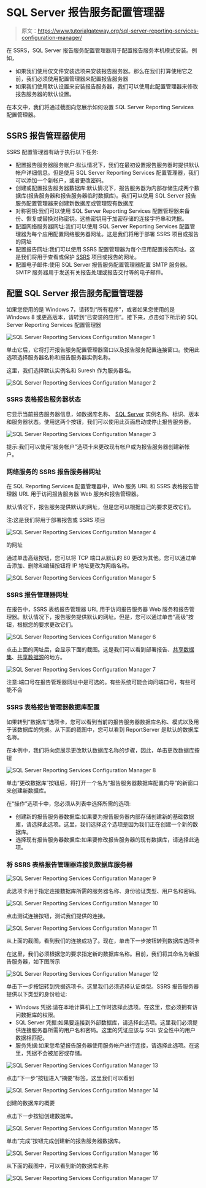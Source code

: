 # SQL Server 报告服务配置管理器

> 原文：<https://www.tutorialgateway.org/sql-server-reporting-services-configuration-manager/>

在 SSRS，SQL Server 报告服务配置管理器用于配置报告服务本机模式安装。例如，

*   如果我们使用仅文件安装选项来安装报告服务器。那么在我们打算使用它之前，我们必须使用配置管理器来配置报告服务器
*   如果我们使用默认设置来安装报告服务器，我们可以使用此配置管理器来修改报告服务器的默认设置。

在本文中，我们将通过截图向您展示如何设置 SQL Server Reporting Services 配置管理器。

## SSRS 报告管理器使用

SSRS 配置管理器有助于执行以下任务:

*   配置报告服务器服务帐户:默认情况下，我们在最初设置报告服务器时提供默认帐户详细信息。但是使用 SQL Server Reporting Services 配置管理器，我们可以添加一个新帐户，或者更改密码。
*   创建或配置报告服务器数据库:默认情况下，报告服务器为内部存储生成两个数据库(报告服务器和报告服务器临时数据库)。我们可以使用 SQL Server 报告服务配置管理器来创建新数据库或管理现有数据库
*   对称密钥:我们可以使用 SQL Server Reporting Services 配置管理器来备份、恢复或替换对称密钥。这些密钥用于加密存储的连接字符串和凭据。
*   配置网络服务器网址:我们可以使用 SQL Server Reporting Services 配置管理器为每个应用配置网络服务器网址。这是我们将用于部署 SSRS 项目或报告的网址
*   配置报告网址:我们可以使用 SSRS 配置管理器为每个应用配置报告网址。这是我们将用于查看或保护 [SSRS](https://www.tutorialgateway.org/ssrs/) 项目或报告的网址。
*   配置电子邮件:使用 SQL Server 报告服务配置管理器配置 SMTP 服务器。SMTP 服务器用于发送有关报告处理或报告交付等的电子邮件。

## 配置 SQL Server 报告服务配置管理器

如果您使用的是 Windows 7，请转到“所有程序”，或者如果您使用的是 Windows 8 或更高版本，请转到“已安装的应用”。接下来，点击如下所示的 SQL Server Reporting Services 配置管理器

![SQL Server Reporting Services Configuration Manager 1](img/d78c596e1edd1a949f81640dc806ab6d.png)

单击它后，它将打开报告服务配置管理器窗口以及报告服务配置连接窗口。使用此选项选择服务器名称和报告服务器实例名称。

这里，我们选择默认实例名和 Suresh 作为服务器名。

![SQL Server Reporting Services Configuration Manager 2](img/524c9c66c5bbc626027f976ee2736a90.png)

### SSRS 表格报告服务器状态

它显示当前报告服务器信息，如数据库名称、 [SQL Server](https://www.tutorialgateway.org/sql/) 实例名称、标识、版本和服务器状态。使用这两个按钮，我们可以使用此页面启动或停止报告服务器。

![SQL Server Reporting Services Configuration Manager 3](img/6069654bb24cddb45c350d61a64109da.png)

提示:我们可以使用“服务帐户”选项卡来更改现有帐户或为报告服务器创建新帐户。

### 网络服务的 SSRS 报告服务器网址

在 SQL Reporting Services 配置管理器中，Web 服务 URL 和 SSRS 表格报告管理器 URL 用于访问报告服务器 Web 服务和报告管理器。

默认情况下，报告服务提供默认的网址，但是您可以根据自己的要求更改它们。

注:这是我们将用于部署报告或 SSRS 项目

![SQL Server Reporting Services Configuration Manager 4](img/b618d7371cae51b68d47b2433e862f64.png)

的网址

通过单击高级按钮，您可以将 TCP 端口从默认的 80 更改为其他。您可以通过单击添加、删除和编辑按钮将 IP 地址更改为网络名称。

![SQL Server Reporting Services Configuration Manager 5](img/236c238722d24d51a471875dc4c989fe.png)

### SSRS 报告管理器网址

在报告中，SSRS 表格报告管理器 URL 用于访问报告服务器 Web 服务和报告管理器。默认情况下，报告服务提供默认的网址。但是，您可以通过单击“高级”按钮，根据您的要求更改它们。

![SQL Server Reporting Services Configuration Manager 6](img/3563c8d599e37f2efc8ab00a93256d36.png)

点击上面的网址后，会显示下面的截图。这是我们可以看到部署报告、[共享数据集](https://www.tutorialgateway.org/shared-dataset-in-ssrs/)、[共享数据源](https://www.tutorialgateway.org/ssrs-shared-data-source/)的地方。

![SQL Server Reporting Services Configuration Manager 7](img/e2027c15dde38d24baa0bb8f52c06154.png)

注意:端口号在报告管理器网址中是可选的。有些系统可能会询问端口号，有些可能不会

### SSRS 表格报告管理器数据库配置

如果转到“数据库”选项卡，您可以看到当前的报告服务器数据库名称、模式以及用于该数据库的凭据。从下面的截图中，您可以看到 ReportServer 是默认的数据库名称。

在本例中，我们将向您展示更改默认数据库名称的步骤，因此，单击更改数据库按钮

![SQL Server Reporting Services Configuration Manager 8](img/12ac04279913fa5bc2b2734bdd5cfa70.png)

单击“更改数据库”按钮后，将打开一个名为“报告服务器数据库配置向导”的新窗口来创建新数据库。

在“操作”选项卡中，您必须从列表中选择所需的选项:

*   创建新的报告服务器数据库:如果要为报告服务器内部存储创建新的基础数据库，请选择此选项。这里，我们选择这个选项是因为我们正在创建一个新的数据库。
*   选择现有报告服务器数据库:如果要修改报告服务器的现有数据库，请选择此选项。

### 将 SSRS 表格报告管理器连接到数据库服务器

![SQL Server Reporting Services Configuration Manager 9](img/0a94fecc6b6c2e2362ac5b60189c911b.png)

此选项卡用于指定连接数据库所需的服务器名称、身份验证类型、用户名和密码。

![SQL Server Reporting Services Configuration Manager 10](img/eb4130d2862350e0050b8777b86cf3f5.png)

点击测试连接按钮，测试我们提供的连接。

![SQL Server Reporting Services Configuration Manager 11](img/1cdd800781cf166779a1e5c93034864e.png)

从上面的截图，看到我们的连接成功了。现在，单击下一步按钮转到数据库选项卡

在这里，我们必须根据您的要求指定新的数据库名称。目前，我们将其命名为新报告服务器，如下图所示

![SQL Server Reporting Services Configuration Manager 12](img/025b355c0b0385769973dbd935373542.png)

单击下一步按钮转到凭据选项卡。这里我们必须选择认证类型。SSRS 报告服务器提供以下类型的身份验证:

*   Windows 凭据:请在本地计算机上工作时选择此选项。在这里，您必须拥有访问数据库的权限。
*   SQL Server 凭据:如果要连接到外部数据库，请选择此选项。这里我们必须提供连接服务器所需的用户名和密码。这里的凭证应该与 SQL 安全性中的用户数据相匹配。
*   服务凭据:如果您希望报告服务器使用服务帐户进行连接，请选择此选项。在这里，凭据不会被加密或存储。

![SQL Server Reporting Services Configuration Manager 13](img/ee50073af70a260559788f9a72702a35.png)

点击“下一步”按钮进入“摘要”标签。这里我们可以看到

![SQL Server Reporting Services Configuration Manager 14](img/40ddd55a1174bd2c4184c53a7adf30c1.png)

创建的数据库的概要

点击下一步按钮创建数据库。

![SQL Server Reporting Services Configuration Manager 15](img/5f69f2f498cd00f39f96f4d4ffd857cd.png)

单击“完成”按钮完成创建新的报告服务器数据库。

![SQL Server Reporting Services Configuration Manager 16](img/f3292a9b59493e6e863a84983fc052e2.png)

从下面的截图中，可以看到新的数据库名称

![SQL Server Reporting Services Configuration Manager 17](img/4354fbebc60dba147dd4902ca32e5271.png)